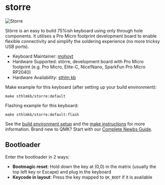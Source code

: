 # storre

![Storre](https://i.imgur.com/xxb9p5yh.jpeg)

Större is an easy to build 75%ish keyboard using only through hole components. It utilises a Pro Micro footprint development board to enable flexible connectivity and simplify the soldering experience (no more tricksy USB ports).

* Keyboard Maintainer: [mohoyt](https://github.com/mohoyt)
* Hardware Supported: större, development board with Pro Micro footprint  (e.g. Pro Micro, Elite-C, Nice!Nano, SparkFun Pro Micro RP2040)
* Hardware Availability: [sthlm kb](https://sthlmkb.com)

Make example for this keyboard (after setting up your build environment):

    make sthlmkb/storre:default

Flashing example for this keyboard:

    make sthlmkb/storre:default:flash

See the [build environment setup](https://docs.qmk.fm/#/getting_started_build_tools) and the [make instructions](https://docs.qmk.fm/#/getting_started_make_guide) for more information. Brand new to QMK? Start with our [Complete Newbs Guide](https://docs.qmk.fm/#/newbs).

## Bootloader

Enter the bootloader in 2 ways:

* **Bootmagic reset**: Hold down the key at (0,0) in the matrix (usually the top left key or Escape) and plug in the keyboard
* **Keycode in layout**: Press the key mapped to `QK_BOOT` if it is available
